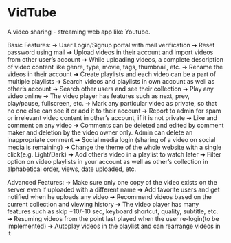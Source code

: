 # VidTube
A video sharing - streaming web app like Youtube.

Basic Features:
➔ User Login/Signup portal with mail verification
➔ Reset password using mail
➔ Upload videos in their account and import videos from other user’s account
➔ While uploading videos, a complete description of video content like genre, type,
movie, tags, thumbnail, etc.
➔ Rename the videos in their account
➔ Create playlists and each video can be a part of multiple playlists
➔ Search videos and playlists in own account as well as other’s account
➔ Search other users and see their collection
➔ Play any video online
➔ The video player has features such as next, prev, play/pause, fullscreen, etc.
➔ Mark any particular video as private, so that no one else can see it or add it to their
account
➔ Report to admin for spam or irrelevant video content in other’s account, if it is not
private
➔ Like and comment on any video
➔ Comments can be deleted and edited by comment maker and deletion by the video
owner only. Admin can delete an inappropriate comment
➔ Social media login (sharing of a video on social media is remaining)
➔ Change the theme of the whole website with a single click(e.g. Light/Dark)
➔ Add other’s video in a playlist to watch later
➔ Filter option on video playlists in your account as well as other’s collection in
alphabetical order, views, date uploaded, etc.

Advanced Features:
➔ Make sure only one copy of the video exists on the server even if uploaded with a
different name
➔ Add favorite users and get notified when he uploads any video
➔ Recommend videos based on the current collection and viewing history
➔ The video player has many features such as skip +10/-10 sec, keyboard
shortcut, quality, subtitle, etc.
➔ Resuming videos from the point last played when the user re-login(to be implemented)
➔ Autoplay videos in the playlist and can rearrange videos in it
